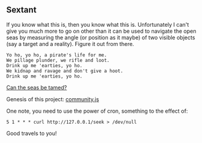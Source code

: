 Sextant
-------

If you know what this is, then you know what this is. Unfortunately I can't give you much more to go on other than it can be used to navigate the open seas by measuring the angle (or position as it maybe) of two visible objects (say a target and a reality). Figure it out from there.

    Yo ho, yo ho, a pirate's life for me. 
    We pillage plunder, we rifle and loot. 
    Drink up me 'earties, yo ho. 
    We kidnap and ravage and don't give a hoot. 
    Drink up me 'earties, yo ho.

[Can the seas be tamed?](http://arewefirstyet.com)

Genesis of this project: [community.js](http://jsconf.eu/2010/communityjs_by_chris_williams_1.html)

One note, you need to use the power of cron, something to the effect of:

    5 1 * * * curl http://127.0.0.1/seek > /dev/null

Good travels to you!

